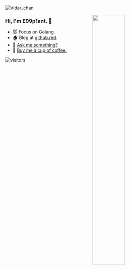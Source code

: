 ![Vidar_chan](https://cdn.github.red/Vidar_Chan.png)

<a href="https://github.com/wuhan005?tab=repositories">
  <img align="right" src="https://github-readme-stats.vercel.app/api?username=wuhan005&show_icons=true&title_color=000&icon_color=0099ff&text_color=000&bg_color=ffffff" width="45%" />
</a>

### Hi, I'm **E99p1ant**. 🍆

- 🐭 Focus on Golang.
- 🏠 Blog at [github.red](https://github.red).
- 💬 [Ask me something?](https://box.n3ko.co/_/e99)
- 🤤 [Buy me a cup of coffee.](https://mianbaoduo.com/o/author-bGmTm29t)

![visitors](https://visitor-badge.laobi.icu/badge?page_id=e99p1ant)

